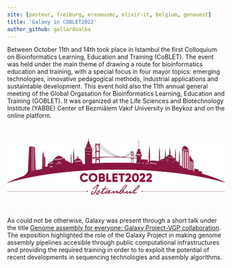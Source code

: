 ```yaml
---
site: [pasteur, freiburg, erasmusmc, elixir-it, belgium, genouest]
title: 'Galaxy in COBLET2022'
author_github: gallardoalba
---
```


Between October 11th and 14th took place in Istambul the first Colloquium on Bioinformatics Learning, Education and Training (CoBLET). The event was held under the main theme of drawing a route for bioinformatics education and training, with a special focus in four mayor topics: emerging technologies, innovative pedagogical methods, industrial applications and sustaintable development. This event hold also the 11th annual general meeting of the Global Orgasation for Bioinformatics Learning, Education and Training (GOBLET). It was organized at the Life Sciences and Biotechnology Institute (YABBE) Center of Bezmiâlem Vakıf University in Beykoz and on the online platform.

<br>
        
![COBLET logo](/assets/media/goblet.jpg)

<br>

As could not be otherwise, Galaxy was present through a short talk under the title [Genome assembly for everyone: Galaxy Project-VGP collaboration](https://gallardoalba.github.io/COBLET2022/). The exposition highlighted the role of the Galaxy Project in making genome assembly pipelines accesible through public computational infrastructures and providing the required training in order to to exploit the potential of recent developments in sequencing technologies and assembly algorithms.